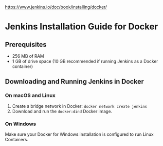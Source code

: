 

https://www.jenkins.io/doc/book/installing/docker/


# Jenkins Installation Guide for Docker

## Prerequisites

- 256 MB of RAM
- 1 GB of drive space (10 GB recommended if running Jenkins as a Docker container)

## Downloading and Running Jenkins in Docker

### On macOS and Linux

1. Create a bridge network in Docker: `docker network create jenkins`
2. Download and run the `docker:dind` Docker image.

### On Windows

Make sure your Docker for Windows installation is configured to run Linux Containers.

